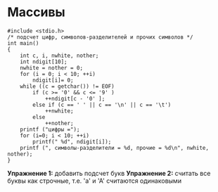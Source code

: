# Массивы

```
#include <stdio.h>
/* подcчет цифр, cимволов-разделителей и прочих cимволов */ 
int main()
{
    int c, i, nwhite, nother;
    int ndigit[10];
    nwhite = nother = 0;
    for (i = 0; i < 10; ++i)
        ndigit[i]= 0;
    while ((c = getchar()) != EOF)
        if (c >= '0' && c <= '9' )
            ++ndigit[c - '0' ];
        else if (c == ' ' || c == '\n' || c == '\t')
            ++nwhite;
        else
            ++nother;
    printf ("цифры =");
    for (i=0; i < 10; ++i)
        printf(" %d", ndigit[i]);
    printf (", cимволы-разделители = %d, прочие = %d\n", nwhite, nother);
}
```

**Упражнение 1:** добавить подсчет букв
**Упражнение 2:** считать все буквы как строчные, т.е. 'а' и 'А' считаются одинаковыми

